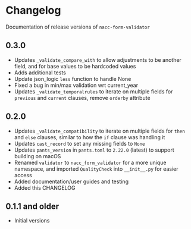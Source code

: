 # Changelog

Documentation of release versions of `nacc-form-validator`

## 0.3.0

* Updates `_validate_compare_with` to allow adjustments to be another field, and for base values to be hardcoded values
* Adds additional tests
* Update json_logic `less` function to handle None
* Fixed a bug in min/max validation wrt current_year
* Updates `_validate_temporalrules` to iterate on multiple fields for `previous` and `current` clauses, remove `orderby` attribute

## 0.2.0

* Updates `_validate_compatibility` to iterate on multiple fields for `then` and `else` clauses, similar to how the `if` clause was handling it
* Updates `cast_record` to set any missing fields to `None`
* Updates `pants_version` in `pants.toml` to `2.22.0` (latest) to support building on macOS
* Renamed `validator` to `nacc_form_validator` for a more unique namespace, and imported `QualityCheck` into `__init__.py` for easier access
* Added documentation/user guides and testing
* Added this CHANGELOG

## 0.1.1 and older

* Initial versions
